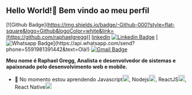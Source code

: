 ## Hello World!👋 Bem vindo ao meu perfil
[![Github Badge](https://img.shields.io/badge/-Github-000?style=flat-square&logo=Github&logoColor=white&link=(https://github.com/raphaelgregg)] 
[linkedin](https://www.linkedin.com/in/raphaelgregg)
[![Linkedin Badge](https://img.shields.io/badge/-LinkedIn-blue?style=flat-square&logo=Linkedin&logoColor=white&link=https://www.linkedin.com/in/raphaelgregg)](https://www.linkedin.com/in/raphaelgregg/)
[![Whatsapp Badge](https://img.shields.io/badge/-Whatsapp-4CA143?style=flat-square&labelColor=4CA143&logo=whatsapp&logoColor=white&link=https://api.whatsapp.com/send?phone=5591981391442&text=Olá!)](https://api.whatsapp.com/send?phone=5591981391442&text=Olá!)
[![Gmail Badge](https://img.shields.io/badge/-Gmail-c14438?style=flat-square&logo=Gmail&logoColor=white&link=mailto:raphaelgregg@gmail.com)](mailto:raphaelgregg@gmail.com)

**Meu nome é Raphael Gregg, Analista e desenvolvedor de sistemas e apaixonado pelo desenvolvimento web e mobile.**

- 🌱 No momento estou aprendendo Javascript<img src=".github/javascript.svg" alt="react" height="18">, Nodejs<img src=".github/nodejs.svg" alt="node" height="18">, ReactJS<img src=".github/reactjs.svg" alt="react" height="18">, React Native<img src=".github/reactnative.svg" alt="reactnative" height="18">




<!--
**raphaelgregg/raphaelgregg** is a ✨ _special_ ✨ repository because its `README.md` (this file) appears on your GitHub profile.

Here are some ideas to get you started:

- 🔭 I’m currently working on ...
- 🌱 I’m currently learning ...
- 👯 I’m looking to collaborate on ...
- 🤔 I’m looking for help with ...
- 💬 Ask me about ...
- 📫 How to reach me: ...
- 😄 Pronouns: ...
- ⚡ Fun fact: ...
-->
